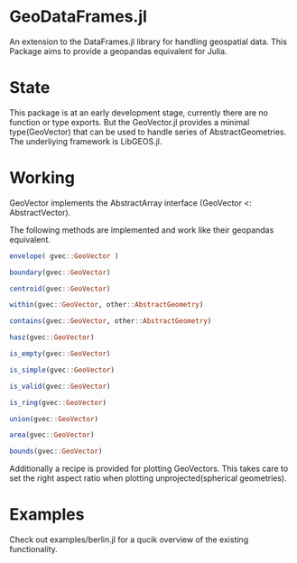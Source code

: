 # GeoDataFrames.jl
An extension to the DataFrames.jl library for handling geospatial data.
This Package aims to provide a geopandas equivalent for Julia.

# State

This package is at an early development stage, currently there are no function or type exports.
But the GeoVector.jl provides a minimal type(GeoVector) that can be used to handle series of AbstractGeometries.
The underliying framework is LibGEOS.jl.

# Working
GeoVector implements the AbstractArray interface (GeoVector <: AbstractVector).

The following methods are implemented and work like their geopandas equivalent.
```Julia
envelope( gvec::GeoVector )

boundary(gvec::GeoVector)

centroid(gvec::GeoVector) 

within(gvec::GeoVector, other::AbstractGeometry)

contains(gvec::GeoVector, other::AbstractGeometry)

hasz(gvec::GeoVector)

is_empty(gvec::GeoVector)

is_simple(gvec::GeoVector)

is_valid(gvec::GeoVector)

is_ring(gvec::GeoVector)

union(gvec::GeoVector)

area(gvec::GeoVector)

bounds(gvec::GeoVector)
```

Additionally a recipe is provided for plotting GeoVectors.
This takes care to set the right aspect ratio when plotting unprojected(spherical geometries).

# Examples
Check out examples/berlin.jl for a qucik overview of the existing functionality.
